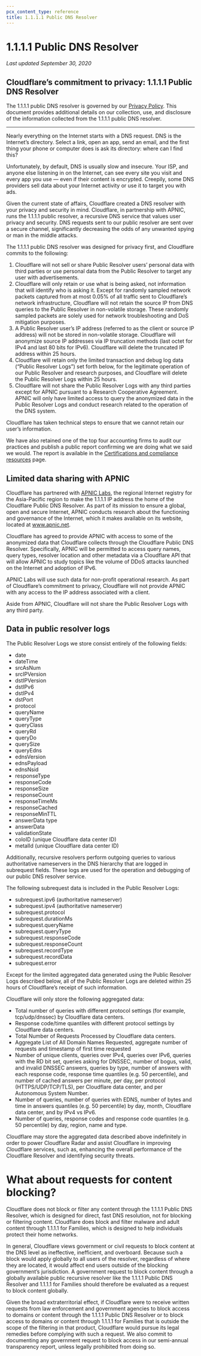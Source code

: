 ```yaml
---
pcx_content_type: reference
title: 1.1.1.1 Public DNS Resolver
---
```


# 1.1.1.1 Public DNS Resolver

_Last updated September 30, 2020_

## Cloudflare’s commitment to privacy: 1.1.1.1 Public DNS Resolver

The 1.1.1.1 public DNS resolver is governed by our [Privacy Policy](https://www.cloudflare.com/privacypolicy/). This document provides additional details on our collection, use, and disclosure of the information collected from the 1.1.1.1 public DNS resolver.

---

Nearly everything on the Internet starts with a DNS request. DNS is the Internet’s directory. Select a link, open an app, send an email, and the first thing your phone or computer does is ask its directory: where can I find this?

Unfortunately, by default, DNS is usually slow and insecure. Your ISP, and anyone else listening in on the Internet, can see every site you visit and every app you use — even if their content is encrypted. Creepily, some DNS providers sell data about your Internet activity or use it to target you with ads.

Given the current state of affairs, Cloudflare created a DNS resolver with your privacy and security in mind. Cloudflare, in partnership with APNIC, runs the 1.1.1.1 public resolver, a recursive DNS service that values user privacy and security. DNS requests sent to our public resolver are sent over a secure channel, significantly decreasing the odds of any unwanted spying or man in the middle attacks.

The 1.1.1.1 public DNS resolver was designed for privacy first, and Cloudflare commits to the following:

1. Cloudflare will not sell or share Public Resolver users’ personal data with third parties or use personal data from the Public Resolver to target any user with advertisements.
2. Cloudflare will only retain or use what is being asked, not information that will identify who is asking it. Except for randomly sampled network packets captured from at most 0.05% of all traffic sent to Cloudflare’s network infrastructure, Cloudflare will not retain the source IP from DNS queries to the Public Resolver in non-volatile storage. These randomly sampled packets are solely used for network troubleshooting and DoS mitigation purposes.
3. A Public Resolver user’s IP address (referred to as the client or source IP address) will not be stored in non-volatile storage. Cloudflare will anonymize source IP addresses via IP truncation methods (last octet for IPv4 and last 80 bits for IPv6). Cloudflare will delete the truncated IP address within 25 hours.
4. Cloudflare will retain only the limited transaction and debug log data (“Public Resolver Logs”) set forth below, for the legitimate operation of our Public Resolver and research purposes, and Cloudflare will delete the Public Resolver Logs within 25 hours.
5. Cloudflare will not share the Public Resolver Logs with any third parties except for APNIC pursuant to a Research Cooperative Agreement. APNIC will only have limited access to query the anonymized data in the Public Resolver Logs and conduct research related to the operation of the DNS system.

Cloudflare has taken technical steps to ensure that we cannot retain our user’s information.

We have also retained one of the top four accounting firms to audit our practices and publish a public report confirming we are doing what we said we would. The report is available in the [Certifications and compliance resources](https://www.cloudflare.com/trust-hub/compliance-resources/) page.

## Limited data sharing with APNIC

Cloudflare has partnered with [APNIC Labs](https://labs.apnic.net/?p=1127), the regional Internet registry for the Asia-Pacific region to make the 1.1.1.1 IP address the home of the Cloudflare Public DNS Resolver. As part of its mission to ensure a global, open and secure Internet, APNIC conducts research about the functioning and governance of the Internet, which it makes available on its website, located at www.apnic.net.

Cloudflare has agreed to provide APNIC with access to some of the anonymized data that Cloudflare collects through the Cloudflare Public DNS Resolver. Specifically, APNIC will be permitted to access query names, query types, resolver location and other metadata via a Cloudflare API that will allow APNIC to study topics like the volume of DDoS attacks launched on the Internet and adoption of IPv6.

APNIC Labs will use such data for non-profit operational research. As part of Cloudflare’s commitment to privacy, Cloudflare will not provide APNIC with any access to the IP address associated with a client.

Aside from APNIC, Cloudflare will not share the Public Resolver Logs with any third party.

## Data in public resolver logs

The Public Resolver Logs we store consist entirely of the following fields:

- date
- dateTime
- srcAsNum
- srcIPVersion
- dstIPVersion
- dstIPv6
- dstIPv4
- dstPort
- protocol
- queryName
- queryType
- queryClass
- queryRd
- queryDo
- querySize
- queryEdns
- ednsVersion
- ednsPayload
- ednsNsid
- responseType
- responseCode
- responseSize
- responseCount
- responseTimeMs
- responseCached
- responseMinTTL
- answerData type
- answerData
- validationState
- coloID (unique Cloudflare data center ID)
- metalId (unique Cloudflare data center ID)

Additionally, recursive resolvers perform outgoing queries to various authoritative nameservers in the DNS hierarchy that are logged in subrequest fields. These logs are used for the operation and debugging of our public DNS resolver service.

The following subrequest data is included in the Public Resolver Logs:

- subrequest.ipv6 (authoritative nameserver)
- subrequest.ipv4 (authoritative nameserver)
- subrequest.protocol
- subrequest.durationMs
- subrequest.queryName
- subrequest.queryType
- subrequest.responseCode
- subrequest.responseCount
- subrequest.recordType
- subrequest.recordData
- subrequest.error

Except for the limited aggregated data generated using the Public Resolver Logs described below, all of the Public Resolver Logs are deleted within 25 hours of Cloudflare’s receipt of such information.

Cloudflare will only store the following aggregated data:

- Total number of queries with different protocol settings (for example, tcp/udp/dnssec) by Cloudflare data centers.
- Response code/time quantiles with different protocol settings by Cloudflare data centers.
- Total Number of Requests Processed by Cloudflare data centers.
- Aggregate List of All Domain Names Requested, aggregate number of requests and timestamp of first time requested
- Number of unique clients, queries over IPv4, queries over IPv6, queries with the RD bit set, queries asking for DNSSEC, number of bogus, valid, and invalid DNSSEC answers, queries by type, number of answers with each response code, response time quantiles (e.g. 50 percentile), and number of cached answers per minute, per day, per protocol (HTTPS/UDP/TCP/TLS), per Cloudflare data center, and per Autonomous System Number.
- Number of queries, number of queries with EDNS, number of bytes and time in answers quantiles (e.g. 50 percentile) by day, month, Cloudflare data center, and by IPv4 vs IPv6.
- Number of queries, response codes and response code quantiles (e.g. 50 percentile) by day, region, name and type.

Cloudflare may store the aggregated data described above indefinitely in order to power Cloudflare Radar and assist Cloudflare in improving Cloudflare services, such as, enhancing the overall performance of the Cloudflare Resolver and identifying security threats.

# What about requests for content blocking?

Cloudflare does not block or filter any content through the 1.1.1.1 Public DNS Resolver, which is designed for direct, fast DNS resolution, not for blocking or filtering content. Cloudflare does block and filter malware and adult content through 1.1.1.1 for Families, which is designed to help individuals protect their home networks.

In general, Cloudflare views government or civil requests to block content at the DNS level as ineffective, inefficient, and overboard. Because such a block would apply globally to all users of the resolver, regardless of where they are located, it would affect end users outside of the blocking government’s jurisdiction. A government request to block content through a globally available public recursive resolver like the 1.1.1.1 Public DNS Resolver and 1.1.1.1 for Families should therefore be evaluated as a request to block content globally.

Given the broad extraterritorial effect, if Cloudflare were to receive written requests from law enforcement and government agencies to block access to domains or content through the 1.1.1.1 Public DNS Resolver or to block access to domains or content through 1.1.1.1 for Families that is outside the scope of the filtering in that product, Cloudflare would pursue its legal remedies before complying with such a request. We also commit to documenting any government request to block access in our semi-annual transparency report, unless legally prohibited from doing so.
